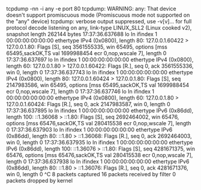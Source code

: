  tcpdump -nn -i any -e port 80 
tcpdump: WARNING: any: That device doesn't support promiscuous mode
(Promiscuous mode not supported on the "any" device)
tcpdump: verbose output suppressed, use -v[v]... for full protocol decode
listening on any, link-type LINUX_SLL2 (Linux cooked v2), snapshot length 262144 bytes
17:37:36.637688 lo    In  ifindex 1 00:00:00:00:00:00 ethertype IPv4 (0x0800), length 80: 127.0.0.1.60422 > 127.0.0.1.80: Flags [S], seq 3561555335, win 65495, options [mss 65495,sackOK,TS val 1699988454 ecr 0,nop,wscale 7], length 0
17:37:36.637697 lo    In  ifindex 1 00:00:00:00:00:00 ethertype IPv4 (0x0800), length 60: 127.0.0.1.80 > 127.0.0.1.60422: Flags [R.], seq 0, ack 3561555336, win 0, length 0
17:37:36.637743 lo    In  ifindex 1 00:00:00:00:00:00 ethertype IPv4 (0x0800), length 80: 127.0.0.1.60424 > 127.0.0.1.80: Flags [S], seq 2147983586, win 65495, options [mss 65495,sackOK,TS val 1699988454 ecr 0,nop,wscale 7], length 0
17:37:36.637746 lo    In  ifindex 1 00:00:00:00:00:00 ethertype IPv4 (0x0800), length 60: 127.0.0.1.80 > 127.0.0.1.60424: Flags [R.], seq 0, ack 2147983587, win 0, length 0
17:37:36.637895 lo    In  ifindex 1 00:00:00:00:00:00 ethertype IPv6 (0x86dd), length 100: ::1.36068 > ::1.80: Flags [S], seq 2692464002, win 65476, options [mss 65476,sackOK,TS val 280415538 ecr 0,nop,wscale 7], length 0
17:37:36.637903 lo    In  ifindex 1 00:00:00:00:00:00 ethertype IPv6 (0x86dd), length 80: ::1.80 > ::1.36068: Flags [R.], seq 0, ack 2692464003, win 0, length 0
17:37:36.637935 lo    In  ifindex 1 00:00:00:00:00:00 ethertype IPv6 (0x86dd), length 100: ::1.36076 > ::1.80: Flags [S], seq 4281671375, win 65476, options [mss 65476,sackOK,TS val 280415538 ecr 0,nop,wscale 7], length 0
17:37:36.637938 lo    In  ifindex 1 00:00:00:00:00:00 ethertype IPv6 (0x86dd), length 80: ::1.80 > ::1.36076: Flags [R.], seq 0, ack 4281671376, win 0, length 0
^C
8 packets captured
16 packets received by filter
0 packets dropped by kernel

